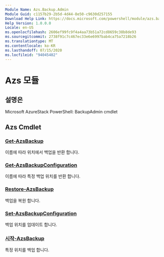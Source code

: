 ```yaml
---
Module Name: Azs.Backup.Admin
Module Guid: c1157b29-2b5d-4d44-8e50-c9630d257155
Download Help Link: https://docs.microsoft.com/powershell/module/azs.backup.admin
Help Version: 1.0.0.0
Locale: en-US
ms.openlocfilehash: 2606ef99fc9f4a4aa73b51a72cd8659c38b8de93
ms.sourcegitcommit: 2738f91c7c467ec33e6e6997bab4ca75a7218b26
ms.translationtype: MT
ms.contentlocale: ko-KR
ms.lasthandoff: 07/15/2020
ms.locfileid: "94045402"
---
```

# Azs 모듈
## 설명은
Microsoft AzureStack PowerShell: BackupAdmin cmdlet

## Azs Cmdlet
### [Get-AzsBackup](Get-AzsBackup.md)
이름에 따라 위치에서 백업을 반환 합니다.

### [Get-AzsBackupConfiguration](Get-AzsBackupConfiguration.md)
이름에 따라 특정 백업 위치를 반환 합니다.

### [Restore-AzsBackup](Restore-AzsBackup.md)
백업을 복원 합니다.

### [Set-AzsBackupConfiguration](Set-AzsBackupConfiguration.md)
백업 위치를 업데이트 합니다.

### [시작-AzsBackup](Start-AzsBackup.md)
특정 위치를 백업 합니다.

